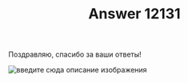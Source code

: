 ﻿---
title: "Answer 12131"
se.owner.user_id: 422180
se.owner.display_name: "Kalmankantaja"
se.owner.link: "https://ru.meta.stackoverflow.com/users/422180/kalmankantaja"
se.answer_id: 12131
se.question_id: 12127
se.post_type: answer
se.is_accepted: False
---
<p>Поздравляю, спасибо за ваши ответы!</p>
<p><img src="https://i.stack.imgur.com/8Z2SM.png" alt="введите сюда описание изображения" /></p>
